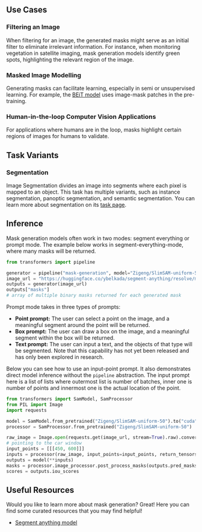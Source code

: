 ## Use Cases

### Filtering an Image

When filtering for an image, the generated masks might serve as an initial filter to eliminate irrelevant information. For instance, when monitoring vegetation in satellite imaging, mask generation models identify green spots, highlighting the relevant region of the image.

### Masked Image Modelling

Generating masks can facilitate learning, especially in semi or unsupervised learning. For example, the [BEiT model](https://huggingface.co/docs/transformers/model_doc/beit) uses image-mask patches in the pre-training.

### Human-in-the-loop Computer Vision Applications

For applications where humans are in the loop, masks highlight certain regions of images for humans to validate.

## Task Variants

### Segmentation

Image Segmentation divides an image into segments where each pixel is mapped to an object. This task has multiple variants, such as instance segmentation, panoptic segmentation, and semantic segmentation. You can learn more about segmentation on its [task page](https://huggingface.co/tasks/image-segmentation).

## Inference

Mask generation models often work in two modes: segment everything or prompt mode.
The example below works in segment-everything-mode, where many masks will be returned.

```python
from transformers import pipeline

generator = pipeline("mask-generation", model="Zigeng/SlimSAM-uniform-50", points_per_batch=64, device="cuda")
image_url = "https://huggingface.co/ybelkada/segment-anything/resolve/main/assets/car.png"
outputs = generator(image_url)
outputs["masks"]
# array of multiple binary masks returned for each generated mask
```

Prompt mode takes in three types of prompts:

- **Point prompt:** The user can select a point on the image, and a meaningful segment around the point will be returned.
- **Box prompt:** The user can draw a box on the image, and a meaningful segment within the box will be returned.
- **Text prompt:** The user can input a text, and the objects of that type will be segmented. Note that this capability has not yet been released and has only been explored in research.

Below you can see how to use an input-point prompt. It also demonstrates direct model inference without the `pipeline` abstraction. The input prompt here is a list of lists where outermost list is number of batches, inner one is number of points and innermost one is the actual location of the point.

```python
from transformers import SamModel, SamProcessor
from PIL import Image
import requests

model = SamModel.from_pretrained("Zigeng/SlimSAM-uniform-50").to("cuda")
processor = SamProcessor.from_pretrained("Zigeng/SlimSAM-uniform-50")

raw_image = Image.open(requests.get(image_url, stream=True).raw).convert("RGB")
# pointing to the car window
input_points = [[[450, 600]]]
inputs = processor(raw_image, input_points=input_points, return_tensors="pt").to("cuda")
outputs = model(**inputs)
masks = processor.image_processor.post_process_masks(outputs.pred_masks.cpu(), inputs["original_sizes"].cpu(), inputs["reshaped_input_sizes"].cpu())
scores = outputs.iou_scores
```

## Useful Resources

Would you like to learn more about mask generation? Great! Here you can find some curated resources that you may find helpful!

- [Segment anything model](https://huggingface.co/docs/transformers/main/model_doc/sam)
